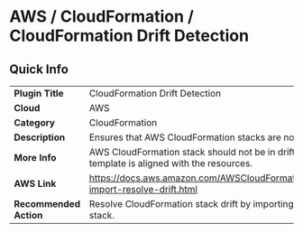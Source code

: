 # AWS / CloudFormation / CloudFormation Drift Detection

## Quick Info

| | |
|-|-|
| **Plugin Title** | CloudFormation Drift Detection |
| **Cloud** | AWS |
| **Category** | CloudFormation |
| **Description** | Ensures that AWS CloudFormation stacks are not in a drifted state. |
| **More Info** | AWS CloudFormation stack should not be in drifted state to ensure that stack template is aligned with the resources. |
| **AWS Link** | https://docs.aws.amazon.com/AWSCloudFormation/latest/UserGuide/resource-import-resolve-drift.html |
| **Recommended Action** | Resolve CloudFormation stack drift by importing drifted resource back to the stack. |




